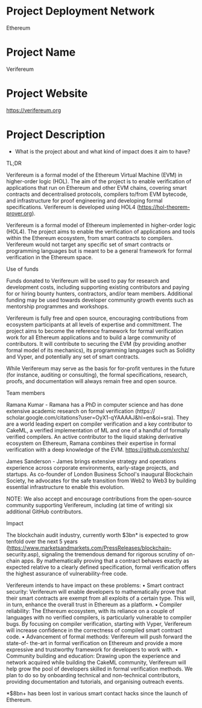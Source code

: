 # Project Deployment Network
Ethereum

# Project Name
Verifereum

# Project Website
https://verifereum.org


# Project Description
- What is the project about and what kind of impact does it aim to have?

TL;DR

Verifereum is a formal model of the Ethereum Virtual Machine (EVM) in higher-order logic (HOL). The aim of the project is to enable verification of applications that run on Ethereum and other EVM chains, covering smart contracts and decentralised protocols, compilers to/from EVM bytecode, and infrastructure for proof engineering and developing formal specifications. Verifereum is developed using HOL4  (https://hol-theorem-prover.org).

Verifereum is a formal model of Ethereum implemented in higher-order logic (HOL4). The project aims to enable the verification of applications and tools within the Ethereum ecosystem, from smart contracts to compilers. Verifereum would not target any specific set of smart contracts or programming languages but is meant to be a general framework for formal verification in the Ethereum space.

Use of funds

Funds donated to Verifereum will be used to pay for research and development costs, including supporting existing contributors and paying for or hiring bounty hunters, contractors, and/or team members. Additional funding may be used towards developer community growth events such as mentorship programmes and workshops.

Verifereum is fully free and open source, encouraging contributions from ecosystem participants at all levels of expertise and committment. The project aims to become the reference framework for formal verification work for all Ethereum applications and to build a large community of contributors. It will contribute to securing the EVM (by providing another formal model of its mechanics), its programming languages such as Solidity and Vyper, and potentially any set of smart contracts.

While Verifereum may serve as the basis for for-profit ventures in the future (for instance, auditing or consulting), the formal specifications, research, proofs, and documentation will always remain free and open source.

Team members

Ramana Kumar - Ramana has a PhD in computer science and has done extensive academic research on formal verification (https:// scholar.google.com/citations?user=OyX1-qYAAAAJ&hl=en&oi=sra). They are a world leading expert on compiler verification and a key contributor to CakeML, a verified implementation of ML and one of a handful of formally verified compilers. An active contributor to the liquid staking derivative ecosystem on Ethereum, Ramana combines their expertise in formal verification with a deep knowledge of the EVM. https://github.com/xrchz/

James Sanderson - James brings extensive strategy and operations experience across corporate environments, early-stage projects, and startups. As co-founder of London Business School's inaugural Blockchain Society, he advocates for the safe transition from Web2 to Web3 by building essential infrastructure to enable this evolution.

NOTE: We also accept and encourage contributions from the open-source community supporting Verifereum, including (at time of writing) six additional GitHub contributors.

Impact

The blockchain audit industry, currently worth $3bn* is expected to grow tenfold over the next 5 years (https://www.marketsandmarkets.com/PressReleases/blockchain- security.asp), signaling the tremendous demand for rigorous scrutiny of on-chain apps. By mathematically proving that a contract behaves exactly as expected relative to a clearly defined specification, formal verification offers the highest assurance of vulnerability-free code.

Verifereum intends to have impact on these problems:
• Smart contract security: Verifereum will enable developers to mathematically prove that their smart contracts are exempt from all exploits of a certain type. This will, in turn, enhance the overall trust in Ethereum as a platform.
• Compiler reliability: The Ethereum ecosystem, with its reliance on a couple of languages with no verified compilers, is particularly vulnerable to compiler bugs. By focusing on compiler verification, starting with Vyper, Verifereum will increase confidence in the correctness of compiled smart contract code.
• Advancement of formal methods: Verifereum will push forward the state-of- the-art in formal verification on Ethereum and provide a more expressive and trustworthy framework for developers to work with.
• Community building and education: Drawing upon the experience and network acquired while building the CakeML community, Verifereum will help grow the pool of developers skilled in formal verification methods. We plan to do so by onboarding technical and non-technical contributors, providing documentation and tutorials, and organising outreach events.

*$8bn+ has been lost in various smart contact hacks since the launch of Ethereum.
